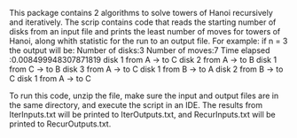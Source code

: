 This package contains 2 algorithms to solve towers of Hanoi recursively and iteratively. The scrip contains code that reads the starting number of disks from an input file and prints the least number of moves for towers of Hanoi, along whith statistic for the run to an output file. 
For example:
if n = 3 
the output will be: 
Number of disks:3
Number of moves:7
Time elapsed :0.008499948307871819
disk 1 from A -> to C
disk 2 from A -> to B
disk 1 from C -> to B
disk 3 from A -> to C
disk 1 from B -> to A
disk 2 from B -> to C
disk 1 from A -> to C

To run this code, unzip the file, make sure the input and output files are in the same directory, and execute the script in an IDE. The results from IterInputs.txt will be printed to IterOutputs.txt, and RecurInputs.txt will be printed to RecurOutputs.txt. 
